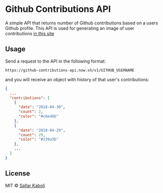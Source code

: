 # Github Contributions API

A simple API that returns number of Github contributions based on a users Github profile. This API is used for generating an image of user contributions [in this site](https://github-contributions.now.sh/)

## Usage

Send a request to the API in the following format:

```
https://github-contributions-api.now.sh/v1/GITHUB_USERNAME
```

and you will receive an object with history of that user's contributions:

```json
{
  ...
  "contributions": [
    {
      "date": "2018-04-30",
      "count": 2,
      "color": "#c6e48b"
    },
    {
      "date": "2018-04-29",
      "count": 29,
      "color": "#239a3b"
    },
    ...
  ]
}
```

## License

MIT © [Sallar Kaboli](LICENSE)
